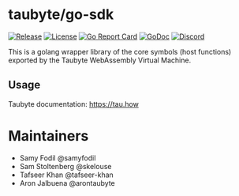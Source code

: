 # taubyte/go-sdk

[![Release](https://img.shields.io/github/release/taubyte/go-sdk.svg)](https://github.com/taubyte/go-sdk/releases)
[![License](https://img.shields.io/github/license/taubyte/go-sdk)](LICENSE)
[![Go Report Card](https://goreportcard.com/badge/taubyte/go-sdk)](https://goreportcard.com/report/taubyte/go-sdk)
[![GoDoc](https://godoc.org/github.com/taubyte/go-sdk?status.svg)](https://pkg.go.dev/github.com/taubyte/go-sdk)
[![Discord](https://img.shields.io/discord/973677117722202152?color=%235865f2&label=discord)](https://tau.link/discord)

This is a golang wrapper library of the core symbols (host functions) exported by the Taubyte WebAssembly Virtual Machine.

## Usage 

Taubyte documentation: https://tau.how

# Maintainers
 - Samy Fodil @samyfodil
 - Sam Stoltenberg @skelouse
 - Tafseer Khan @tafseer-khan
 - Aron Jalbuena @arontaubyte
